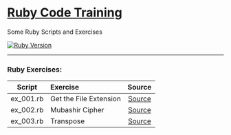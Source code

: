 # [Ruby Code Training](https://github.com/GabriOliv/ruby-code-training)

Some Ruby Scripts and Exercises

[![Ruby Version](https://img.shields.io/badge/ruby-3.0.0-red?style=for-the-badge&logo=ruby)](https://www.ruby-lang.org/en/)

---

### Ruby Exercises:

| Script | Exercise | Source |
| :----: | :------- | :----: |
| ex_001.rb  | Get the File Extension | [Source][ex_001] |
| ex_002.rb  | Mubashir Cipher | [Source][ex_002] |
| ex_003.rb  | Transpose | [Source][ex_003] |


[ex_001]: <https://edabit.com/challenge/xE3A7mW4SnDpKKzos>
[ex_002]: <https://edabit.com/challenge/8W5AHdDGHfPf2GW6y>
[ex_003]: <https://exercism.io/tracks/ruby/exercises/transpose>
[ex_004]: <LINK>
[ex_005]: <LINK>
[ex_006]: <LINK>
[ex_007]: <LINK>
[ex_008]: <LINK>
[ex_009]: <LINK>
[ex_010]: <LINK>
[ex_011]: <LINK>
[ex_012]: <LINK>
[ex_013]: <LINK>
[ex_014]: <LINK>
[ex_015]: <LINK>
[ex_016]: <LINK>
[ex_017]: <LINK>
[ex_018]: <LINK>
[ex_019]: <LINK>
[ex_020]: <LINK>
[ex_021]: <LINK>
[ex_022]: <LINK>
[ex_023]: <LINK>
[ex_024]: <LINK>
[ex_025]: <LINK>
[ex_026]: <LINK>
[ex_027]: <LINK>
[ex_028]: <LINK>
[ex_029]: <LINK>
[ex_030]: <LINK>

